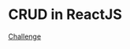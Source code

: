 <h1>CRUD in ReactJS</h1>

<p>
  <a href="https://github.com/Rocketseat/bootcamp-gostack-desafios/tree/master/desafio-reactjs-crud">Challenge</a>
</p>
